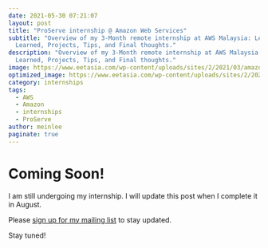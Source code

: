 ```yaml
---
date: 2021-05-30 07:21:07
layout: post
title: "ProServe internship @ Amazon Web Services"
subtitle: "Overview of my 3-Month remote internship at AWS Malaysia: Lessons
  Learned, Projects, Tips, and Final thoughts."
description: "Overview of my 3-Month remote internship at AWS Malaysia: Lessons
  Learned, Projects, Tips, and Final thoughts."
image: https://www.eetasia.com/wp-content/uploads/sites/2/2021/03/amazon-AWS_1200.jpg?w=600&h=338&crop=1
optimized_image: https://www.eetasia.com/wp-content/uploads/sites/2/2021/03/amazon-AWS_1200.jpg?w=600&h=338&crop=1
category: internships
tags:
  - AWS
  - Amazon
  - internships
  - ProServe
author: meinlee
paginate: true
---
```

# Coming Soon!

I am still undergoing my internship. I will update this post when I complete it in August. 

Please [sign up for my mailing list](https://meinlee.netlify.app/contact/) to stay updated.

Stay tuned!